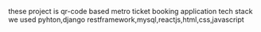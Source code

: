 these project is qr-code based metro ticket booking application
tech stack we used pyhton,django restframework,mysql,reactjs,html,css,javascript
